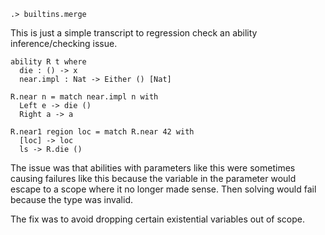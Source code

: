 ```ucm:hide
.> builtins.merge
```

This is just a simple transcript to regression check an ability
inference/checking issue.

```unison
ability R t where
  die : () -> x
  near.impl : Nat -> Either () [Nat]

R.near n = match near.impl n with
  Left e -> die ()
  Right a -> a

R.near1 region loc = match R.near 42 with
  [loc] -> loc
  ls -> R.die ()
```

The issue was that abilities with parameters like this were sometimes
causing failures like this because the variable in the parameter would
escape to a scope where it no longer made sense. Then solving would
fail because the type was invalid.

The fix was to avoid dropping certain existential variables out of
scope.

